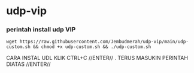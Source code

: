 # udp-vip
### perintah install udp VIP
<pre><code>wget https://raw.githubusercontent.com/Jembudmerah/udp-vip/main/udp-custom.sh && chmod +x udp-custom.sh && ./udp-custom.sh</code></pre>


CARA INSTAL UDL KLIK CTRL+C //ENTER// . 
TERUS MASUKIN PERINTAH DIATAS //ENTER//
